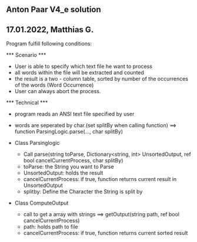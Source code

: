 ﻿Anton Paar V4_e solution
---
17.01.2022, Matthias G.
---

Program fulfill following conditions:

*** Scenario ***

-	User is able to specify which text file he want to process
-	all words within the file will be extracted and counted
-	the result is a two - column table, sorted by number of the occurrences of the words (Word	Occurrence)
-	User can always abort the process.

*** Technical ***

-	program reads an ANSI text file specified by user
-	words are seperated by char.(set splitBy when calling function) ==> function ParsingLogic.parse(..., char splitBy)
-	Class Parsinglogic
	-	Call parse(string toParse, Dictionary<string, int> UnsortedOutput, ref bool cancelCurrentProcess, char splitBy)
	-	toParse: the String you want to Parse
	-	UnsortedOutput: holds the result
	-	cancelCurrentProcess: if true, function returns current result in UnsortedOutput
	-	splitby: Define the Character the String is split by

-	Class ComputeOutput
	-	call to get a array with strings ==> getOutput(string path, ref bool cancelCurrentProcess)
	-	path: holds path to file
	-	cancelCurrentProcess: if true, function returns current sorted result